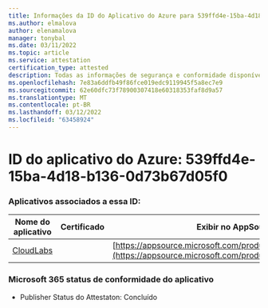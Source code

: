 ```yaml
---
title: Informações da ID do Aplicativo do Azure para 539ffd4e-15ba-4d18-b136-0d73b67d05f0
ms.author: elmalova
author: elenamalova
manager: tonybal
ms.date: 03/11/2022
ms.topic: article
ms.service: attestation
certification_type: attested
description: Todas as informações de segurança e conformidade disponíveis para 539ffd4e-15ba-4d18-b136-0d73b67d05f0.
ms.openlocfilehash: 7e83a6ddfb49f86fce019edc9119945f5a8ec7e9
ms.sourcegitcommit: 62e60dfc73f78900307418e60318353faf8d9a57
ms.translationtype: MT
ms.contentlocale: pt-BR
ms.lasthandoff: 03/12/2022
ms.locfileid: "63458924"
---
```

# <a name="azure-app-id-539ffd4e-15ba-4d18-b136-0d73b67d05f0"></a>ID do aplicativo do Azure: 539ffd4e-15ba-4d18-b136-0d73b67d05f0


### <a name="apps-associated-with-this-id"></a>Aplicativos associados a essa ID:
| **Nome do aplicativo** | **Certificado** | **Exibir no AppSource** |
|--------------|---------------|-----------------------|
| [CloudLabs](../forward/WA200003273) |  | [https://appsource.microsoft.com/product/office/WA200003273](https://appsource.microsoft.com/product/office/WA200003273) |

### <a name="microsoft-365-app-compliance-status"></a>Microsoft 365 status de conformidade do aplicativo
- Publisher Status do Attestaton: Concluído
